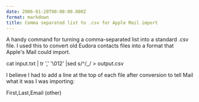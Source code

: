 ```yaml
---
date: 2006-01-28T00:00:00.000Z
format: markdown
title: Comma separated list to .csv for Apple Mail import
---
```


A handy command for turning a comma-separated list into a standard .csv file. I used this to convert old Eudora contacts files into a format that Apple's Mail could import.

cat input.txt | tr ',' '\012' |sed s/^/,,/ > output.csv

I believe I had to add a line at the top of each file after conversion to tell Mail what it was I was importing:

First,Last,Email (other)
